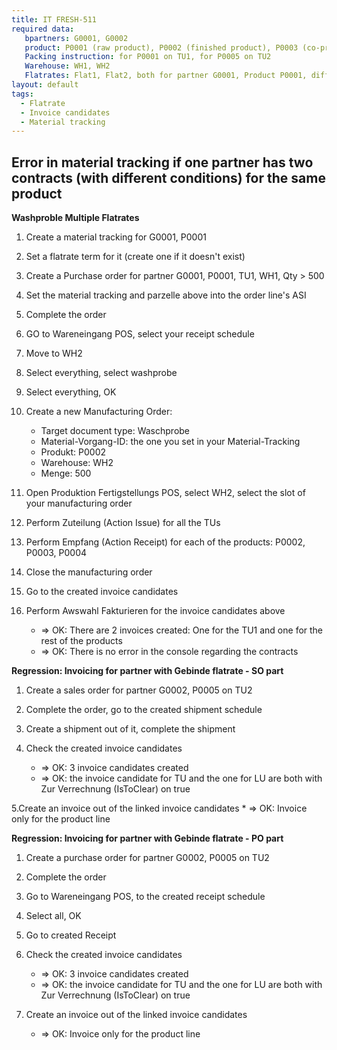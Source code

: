 ```yaml
---
title: IT FRESH-511
required data:
   bpartners: G0001, G0002
   product: P0001 (raw product), P0002 (finished product), P0003 (co-product), P0004 (by-product), TU1; P0005, TU2
   Packing instruction: for P0001 on TU1, for P0005 on TU2
   Warehouse: WH1, WH2
   Flatrates: Flat1, Flat2, both for partner G0001, Product P0001, different Conditions; Flat3 gor G0002, for all packing materials
layout: default
tags:
  - Flatrate
  - Invoice candidates
  - Material tracking
---
```

## Error in material tracking if one partner has two contracts (with different conditions) for the same product


**Washproble Multiple Flatrates**

1. Create a material tracking for G0001, P0001

2. Set a flatrate term for it (create one if it doesn't exist)

3. Create a Purchase order for partner G0001, P0001, TU1, WH1, Qty > 500

4. Set the material tracking  and parzelle above into the order line's ASI

5. Complete the order

6. GO to Wareneingang POS, select your receipt schedule

7. Move to WH2

8. Select everything, select washprobe

9. Select everything, OK

10. Create a new Manufacturing Order:
    * Target document type: Waschprobe
    * Material-Vorgang-ID: the one you set in your Material-Tracking
    * Produkt: P0002
    * Warehouse: WH2
    * Menge: 500
    
11. Open Produktion Fertigstellungs POS, select WH2, select the slot of your manufacturing order

12. Perform Zuteilung (Action Issue) for all the TUs

13. Perform Empfang (Action Receipt) for each of the products: P0002, P0003, P0004

14. Close the manufacturing order

15. Go to the created invoice candidates

16. Perform Awswahl Fakturieren for the invoice candidates above
    * => OK: There are 2 invoices created: One for the TU1 and one for the rest of the products
    * => OK: There is no error in the console regarding the contracts
    


**Regression: Invoicing for partner with Gebinde flatrate - SO part**

1. Create a sales order for partner G0002, P0005 on TU2

2. Complete the order, go to the created shipment schedule

3. Create a shipment out of it, complete the shipment

4. Check the created invoice candidates
    * => OK: 3 invoice candidates created
    * => OK: the invoice candidate for TU and the one for LU are both with Zur Verrechnung (IsToClear) on true
	
5.Create an invoice out of the linked invoice candidates
    * => OK: Invoice only for the product line
   


**Regression: Invoicing for partner with Gebinde flatrate - PO part**

1. Create a purchase order for partner G0002, P0005 on TU2

2. Complete the order

3. Go to Wareneingang POS, to the created receipt schedule

4. Select all, OK

5. Go to created Receipt

6. Check the created invoice candidates
    * => OK: 3 invoice candidates created
    * => OK: the invoice candidate for TU and the one for LU are both with Zur Verrechnung (IsToClear) on true
	
7. Create an invoice out of the linked invoice candidates
    * => OK: Invoice only for the product line
